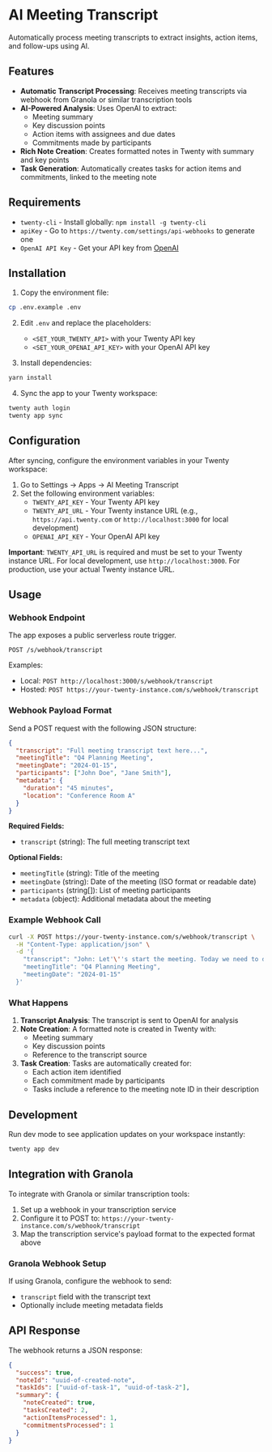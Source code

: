 # AI Meeting Transcript

Automatically process meeting transcripts to extract insights, action items, and follow-ups using AI.

## Features

- **Automatic Transcript Processing**: Receives meeting transcripts via webhook from Granola or similar transcription tools
- **AI-Powered Analysis**: Uses OpenAI to extract:
  - Meeting summary
  - Key discussion points
  - Action items with assignees and due dates
  - Commitments made by participants
- **Rich Note Creation**: Creates formatted notes in Twenty with summary and key points
- **Task Generation**: Automatically creates tasks for action items and commitments, linked to the meeting note

## Requirements

- `twenty-cli` - Install globally: `npm install -g twenty-cli`
- `apiKey` - Go to `https://twenty.com/settings/api-webhooks` to generate one
- `OpenAI API Key` - Get your API key from [OpenAI](https://platform.openai.com/api-keys)

## Installation

1. Copy the environment file:

```bash
cp .env.example .env
```

2. Edit `.env` and replace the placeholders:
   - `<SET_YOUR_TWENTY_API>` with your Twenty API key
   - `<SET_YOUR_OPENAI_API_KEY>` with your OpenAI API key

3. Install dependencies:

```bash
yarn install
```

4. Sync the app to your Twenty workspace:

```bash
twenty auth login
twenty app sync
```

## Configuration

After syncing, configure the environment variables in your Twenty workspace:
1. Go to Settings → Apps → AI Meeting Transcript
2. Set the following environment variables:
   - `TWENTY_API_KEY` - Your Twenty API key
   - `TWENTY_API_URL` - Your Twenty instance URL (e.g., `https://api.twenty.com` or `http://localhost:3000` for local development)
   - `OPENAI_API_KEY` - Your OpenAI API key

**Important**: `TWENTY_API_URL` is required and must be set to your Twenty instance URL. For local development, use `http://localhost:3000`. For production, use your actual Twenty instance URL.

## Usage

### Webhook Endpoint

The app exposes a public serverless route trigger.
```
POST /s/webhook/transcript
```

Examples:
- Local: `POST http://localhost:3000/s/webhook/transcript`
- Hosted: `POST https://your-twenty-instance.com/s/webhook/transcript`

### Webhook Payload Format

Send a POST request with the following JSON structure:

```json
{
  "transcript": "Full meeting transcript text here...",
  "meetingTitle": "Q4 Planning Meeting",
  "meetingDate": "2024-01-15",
  "participants": ["John Doe", "Jane Smith"],
  "metadata": {
    "duration": "45 minutes",
    "location": "Conference Room A"
  }
}
```

**Required Fields:**
- `transcript` (string): The full meeting transcript text

**Optional Fields:**
- `meetingTitle` (string): Title of the meeting
- `meetingDate` (string): Date of the meeting (ISO format or readable date)
- `participants` (string[]): List of meeting participants
- `metadata` (object): Additional metadata about the meeting

### Example Webhook Call

```bash
curl -X POST https://your-twenty-instance.com/s/webhook/transcript \
  -H "Content-Type: application/json" \
  -d '{
    "transcript": "John: Let'\''s start the meeting. Today we need to discuss Q4 goals. Jane: I agree. We should focus on customer retention. John: Great point. Can you prepare a report by Friday? Jane: Yes, I will have it ready.",
    "meetingTitle": "Q4 Planning Meeting",
    "meetingDate": "2024-01-15"
  }'
```

### What Happens

1. **Transcript Analysis**: The transcript is sent to OpenAI for analysis
2. **Note Creation**: A formatted note is created in Twenty with:
   - Meeting summary
   - Key discussion points
   - Reference to the transcript source
3. **Task Creation**: Tasks are automatically created for:
   - Each action item identified
   - Each commitment made by participants
   - Tasks include a reference to the meeting note ID in their description

## Development

Run dev mode to see application updates on your workspace instantly:

```bash
twenty app dev
```

## Integration with Granola

To integrate with Granola or similar transcription tools:

1. Set up a webhook in your transcription service
2. Configure it to POST to: `https://your-twenty-instance.com/s/webhook/transcript`
3. Map the transcription service's payload format to the expected format above

### Granola Webhook Setup

If using Granola, configure the webhook to send:
- `transcript` field with the transcript text
- Optionally include meeting metadata fields

## API Response

The webhook returns a JSON response:

```json
{
  "success": true,
  "noteId": "uuid-of-created-note",
  "taskIds": ["uuid-of-task-1", "uuid-of-task-2"],
  "summary": {
    "noteCreated": true,
    "tasksCreated": 2,
    "actionItemsProcessed": 1,
    "commitmentsProcessed": 1
  }
}
```
